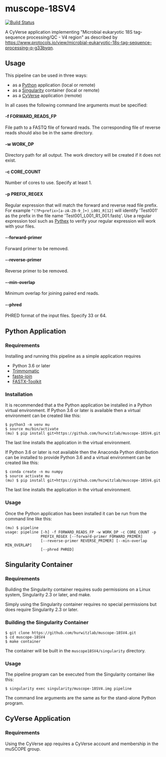 # muscope-18SV4

[![Build Status](https://travis-ci.org/hurwitzlab/muscope-18SV4.svg?branch=develop)](https://travis-ci.org/hurwitzlab/muscope-18SV4)

A CyVerse application implementing "Microbial eukaryotic 18S tag-sequence processing/QC - V4 region" as described by https://www.protocols.io/view/microbial-eukaryotic-18s-tag-sequence-processing-q-g33byqn.

## Usage

This pipeline can be used in three ways:

  + as a [Python](https://www.python.org/) application (local or remote)
  + as a [Singularity](http://singularity.lbl.gov/) container (local or remote)
  + as a [CyVerse](http://www.cyverse.org/) application (remote)

In all cases the following command line arguments must be specified:

  #### -f FORWARD_READS_FP
  File path to a FASTQ file of forward reads. The corresponding file of reverse reads should also be in the same directory.

  #### -w WORK_DP
  Directory path for all output. The work directory will be created if it does not exist.

  #### -c CORE_COUNT
  Number of cores to use. Specify at least 1.

  #### -p PREFIX_REGEX
  Regular expression that will match the forward and reverse read file prefix. For example `^(?P<prefix>[a-zA-Z0-9_]+)_L001_R[12]` will identify 'Test001' as the prefix in the file name 'Test001_L001_R1_001.fastq'. Use a regular expression tool such as [Pythex](https://pythex.org/) to verify your regular expression will work with your files.

  #### --forward-primer
  Forward primer to be removed.
  
  #### --reverse-primer
  Reverse primer to be removed.
  
  #### --min-overlap
  Minimum overlap for joining paired end reads.
    
  #### --phred
  PHRED format of the input files. Specify 33 or 64.

## Python Application

### Requirements

Installing and running this pipeline as a simple application requires

  + Python 3.6 or later
  + [Trimmomatic](http://www.usadellab.org/cms/index.php?page=trimmomatic)
  + [fastq-join](https://expressionanalysis.github.io/ea-utils/)
  + [FASTX-Toolkit](http://hannonlab.cshl.edu/fastx_toolkit/)

### Installation

It is recommended that a the Python application be installed in a Python virtual environment. If Python 3.6 or later is available then a virtual environment can be created like this:

```
$ python3 -m venv mu
$ source mu/bin/activate
(mu) $ pip install git+https://github.com/hurwitzlab/muscope-18SV4.git
```
The last line installs the application in the virtual environment.


If Python 3.6 or later is not available then the Anaconda Python distribution can be installed to provide Python 3.6 and a virtual environment can be created like this:

```
$ conda create -n mu numpy
$ source activate mu
(mu) $ pip install git+https://github.com/hurwitzlab/muscope-18SV4.git
```
The last line installs the application in the virtual environment.

### Usage

Once the Python application has been installed it can be run from the command line like this:

```
(mu) $ pipeline
usage: pipeline [-h] -f FORWARD_READS_FP -w WORK_DP -c CORE_COUNT -p
                PREFIX_REGEX [--forward-primer FORWARD_PRIMER]
                [--reverse-primer REVERSE_PRIMER] [--min-overlap MIN_OVERLAP]
                [--phred PHRED]
```

## Singularity Container

### Requirements

Building the Singularity container requires sudo permissions on a Linux system, Singularity 2.3 or later, and make.

Simply using the Singularity container requires no special permissions but does require Singularity 2.3 or later.

### Building the Singularity Container

```
$ git clone https://github.com/hurwitzlab/muscope-18SV4.git
$ cd muscope-18SV4
$ make container
```

The container will be built in the `muscope18SV4/singularity` directory.

### Usage

The pipeline program can be executed from the Singularity container like this:

```
$ singularity exec singularity/muscope-18SV4.img pipeline
```

The command line arguments are the same as for the stand-alone Python program.


## CyVerse Application

### Requirements

Using the CyVerse app requires a CyVerse account and membership in the muSCOPE
group.

